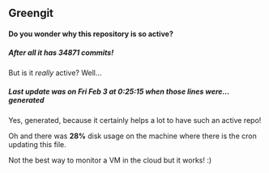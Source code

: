 ## Greengit

#### Do you wonder why this repository is so active?

##### After all it has 34871 commits!

But is it *really* active? Well...

##### Last update was on Fri Feb 3 at 0:25:15 when those lines were... generated

Yes, generated, because it certainly helps a lot to have such an active repo!

Oh and there was **28%** disk usage on the machine
where there is the cron updating this file.

Not the best way to monitor a VM in the cloud but it works! :)

